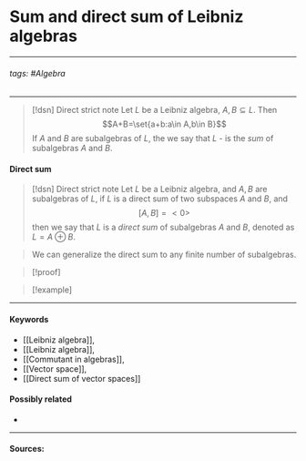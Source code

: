 # Sum and direct sum of Leibniz algebras
***
###### tags: #Algebra 
***
>[!dsn] Direct strict note
>Let $L$ be a Leibniz algebra, $A,B\subseteq L$. Then
>$$A+B=\set{a+b:a\in A,b\in B}$$
>If $A$ and $B$ are subalgebras of $L$, the we say that $L$ - is the *sum* of subalgebras $A$ and $B$.

#### Direct sum
>[!dsn] Direct strict note
>Let $L$ be a Leibniz algebra, and $A,B$ are subalgebras of $L$, if $L$ is a direct sum of two subspaces $A$ and $B$, and 
>$$[A,B]=<0>$$
>then we say that $L$ is a *direct sum* of subalgebras $A$ and $B$, denoted as $L=A\oplus B$.
>

>We can generalize the direct sum to any finite number of subalgebras.

>[!proof]
>

>[!example] 
>
***
#### Keywords
- [[Leibniz algebra]],
- [[Leibniz algebra]],
- [[Commutant in algebras]],
- [[Vector space]],
- [[Direct sum of vector spaces]]
#### Possibly related
- 
***
#### Sources: